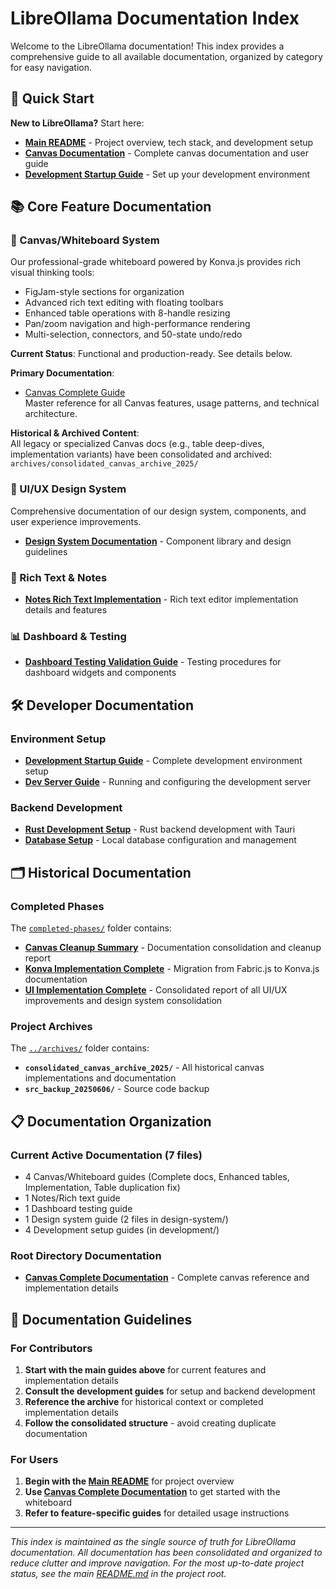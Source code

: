 # LibreOllama Documentation Index

Welcome to the LibreOllama documentation! This index provides a comprehensive guide to all available documentation, organized by category for easy navigation.

## 🚀 Quick Start

**New to LibreOllama?** Start here:
- **[Main README](../README.md)** - Project overview, tech stack, and development setup
- **[Canvas Documentation](./CANVAS_COMPLETE_DOCUMENTATION.md)** - Complete canvas documentation and user guide
- **[Development Startup Guide](./development/DEV-STARTUP-GUIDE.md)** - Set up your development environment

## 📚 Core Feature Documentation

### **🎨 Canvas/Whiteboard System**
Our professional-grade whiteboard powered by Konva.js provides rich visual thinking tools:
  - FigJam-style sections for organization
  - Advanced rich text editing with floating toolbars
  - Enhanced table operations with 8-handle resizing
  - Pan/zoom navigation and high-performance rendering
  - Multi-selection, connectors, and 50-state undo/redo

**Current Status**: Functional and production-ready. See details below.

**Primary Documentation**:
- [Canvas Complete Guide](./CANVAS_COMPLETE_GUIDE.md)  
  Master reference for all Canvas features, usage patterns, and technical architecture.

**Historical & Archived Content**:  
All legacy or specialized Canvas docs (e.g., table deep-dives, implementation variants) have been consolidated and archived:  
`archives/consolidated_canvas_archive_2025/`

### **🎨 UI/UX Design System**
Comprehensive documentation of our design system, components, and user experience improvements.

- **[Design System Documentation](./design-system/)** - Component library and design guidelines

### **📝 Rich Text & Notes**
- **[Notes Rich Text Implementation](./NOTES_RICH_TEXT_IMPLEMENTATION_SUMMARY.md)** - Rich text editor implementation details and features

### **📊 Dashboard & Testing**
- **[Dashboard Testing Validation Guide](./DASHBOARD_TESTING_VALIDATION_GUIDE.md)** - Testing procedures for dashboard widgets and components

## 🛠️ Developer Documentation

### **Environment Setup**
- **[Development Startup Guide](./development/DEV-STARTUP-GUIDE.md)** - Complete development environment setup
- **[Dev Server Guide](./development/DEV-SERVER-GUIDE.md)** - Running and configuring the development server

### **Backend Development**
- **[Rust Development Setup](./development/RUST_DEVELOPMENT_SETUP.md)** - Rust backend development with Tauri
- **[Database Setup](./development/DATABASE_SETUP.md)** - Local database configuration and management

## 🗂️ Historical Documentation

### **Completed Phases**
The [`completed-phases/`](./completed-phases/) folder contains:
- **[Canvas Cleanup Summary](./completed-phases/CANVAS_CLEANUP_SUMMARY.md)** - Documentation consolidation and cleanup report
- **[Konva Implementation Complete](./completed-phases/KONVA_IMPLEMENTATION_COMPLETE.md)** - Migration from Fabric.js to Konva.js documentation
- **[UI Implementation Complete](./completed-phases/UI_IMPLEMENTATION_COMPLETE.md)** - Consolidated report of all UI/UX improvements and design system consolidation

### **Project Archives**
The [`../archives/`](../archives/) folder contains:
- **`consolidated_canvas_archive_2025/`** - All historical canvas implementations and documentation
- **`src_backup_20250606/`** - Source code backup

## 📋 Documentation Organization

### **Current Active Documentation** (7 files)

- 4 Canvas/Whiteboard guides (Complete docs, Enhanced tables, Implementation, Table duplication fix)
- 1 Notes/Rich text guide
- 1 Dashboard testing guide
- 1 Design system guide (2 files in design-system/)
- 4 Development setup guides (in development/)

### **Root Directory Documentation**
- **[Canvas Complete Documentation](./CANVAS_COMPLETE_DOCUMENTATION.md)** - Complete canvas reference and implementation details

## 📝 Documentation Guidelines

### **For Contributors**
1. **Start with the main guides above** for current features and implementation details
2. **Consult the development guides** for setup and backend development  
3. **Reference the archive** for historical context or completed implementation details
4. **Follow the consolidated structure** - avoid creating duplicate documentation

### **For Users**
1. **Begin with the [Main README](../README.md)** for project overview
2. **Use [Canvas Complete Documentation](./CANVAS_COMPLETE_DOCUMENTATION.md)** to get started with the whiteboard
3. **Refer to feature-specific guides** for detailed usage instructions

---

*This index is maintained as the single source of truth for LibreOllama documentation. All documentation has been consolidated and organized to reduce clutter and improve navigation. For the most up-to-date project status, see the main [README.md](../README.md) in the project root.*
